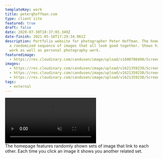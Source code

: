 ```yaml
---
templateKey: work
title: peterghoffman.com
type: client site
featured: true
draft: false
date: 2020-07-30T18:37:03.349Z
date-finish: 2021-05-18T17:29:34.961Z
description: Portfolio website for photographer Peter Hoffman. The home page is
  a randomized sequence of images that all look good together. Shows his client
  work as well as personal photography work.
featuredimage:
  - https://res.cloudinary.com/candusen/image/upload/v1600708498/Screen_Shot_2020-09-21_at_1.14.37_PM_dkv6wn.png
images:
  - https://res.cloudinary.com/candusen/image/upload/v1621359239/Screen_Shot_2021-05-18_at_1.32.03_PM_honked.png
  - https://res.cloudinary.com/candusen/image/upload/v1621359238/Screen_Shot_2021-05-18_at_1.32.42_PM_uxfpnt.png
  - https://res.cloudinary.com/candusen/image/upload/v1621359238/Screen_Shot_2021-05-18_at_1.33.14_PM_vxqobg.png
tags:
  - external
---
```

<div class='caption-container video-caption'>
    <video autoplay muted loop src=https://res.cloudinary.com/candusen/video/upload/v1621359048/ph-vid_hbppgk.mp4></video>
  <div class='caption'>The homepage features randomly shown sets of image that link to each other. Each time you click an image it shows you another related set.</div></div>